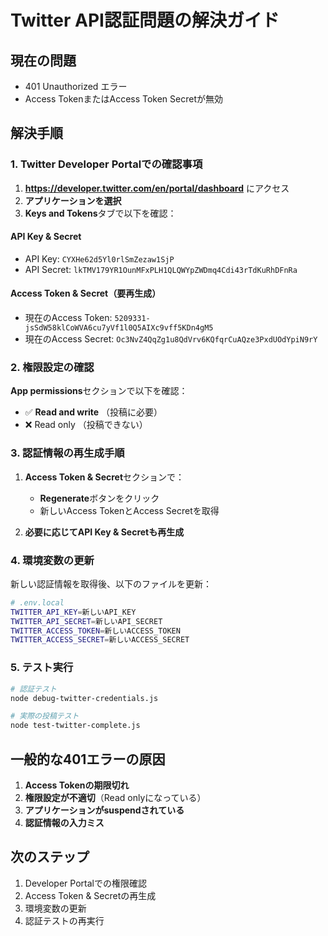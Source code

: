 # Twitter API認証問題の解決ガイド

## 現在の問題
- 401 Unauthorized エラー
- Access TokenまたはAccess Token Secretが無効

## 解決手順

### 1. Twitter Developer Portalでの確認事項

1. **https://developer.twitter.com/en/portal/dashboard** にアクセス
2. **アプリケーションを選択**
3. **Keys and Tokens**タブで以下を確認：

#### API Key & Secret
- API Key: `CYXHe62d5Yl0rlSmZezaw1SjP`
- API Secret: `lkTMV179YR1OunMFxPLH1QLQWYpZWDmq4Cdi43rTdKuRhDFnRa`

#### Access Token & Secret（要再生成）
- 現在のAccess Token: `5209331-jsSdW58klCoWVA6cu7yVf1l0Q5AIXc9vff5KDn4gM5`
- 現在のAccess Secret: `Oc3NvZ4QqZg1u8QdVrv6KQfqrCuAQze3PxdUOdYpiN9rY`

### 2. 権限設定の確認

**App permissions**セクションで以下を確認：
- ✅ **Read and write** （投稿に必要）
- ❌ Read only （投稿できない）

### 3. 認証情報の再生成手順

1. **Access Token & Secret**セクションで：
   - **Regenerate**ボタンをクリック
   - 新しいAccess TokenとAccess Secretを取得
   
2. **必要に応じてAPI Key & Secretも再生成**

### 4. 環境変数の更新

新しい認証情報を取得後、以下のファイルを更新：

```bash
# .env.local
TWITTER_API_KEY=新しいAPI_KEY
TWITTER_API_SECRET=新しいAPI_SECRET  
TWITTER_ACCESS_TOKEN=新しいACCESS_TOKEN
TWITTER_ACCESS_SECRET=新しいACCESS_SECRET
```

### 5. テスト実行

```bash
# 認証テスト
node debug-twitter-credentials.js

# 実際の投稿テスト
node test-twitter-complete.js
```

## 一般的な401エラーの原因

1. **Access Tokenの期限切れ**
2. **権限設定が不適切**（Read onlyになっている）
3. **アプリケーションがsuspendされている**
4. **認証情報の入力ミス**

## 次のステップ

1. Developer Portalでの権限確認
2. Access Token & Secretの再生成
3. 環境変数の更新
4. 認証テストの再実行